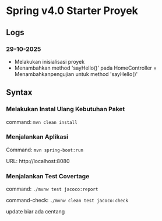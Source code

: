 # Spring v4.0 Starter Proyek

## Logs

### 29-10-2025

- Melakukan inisialisasi proyek
- Menambahkan method 'sayHello()' pada HomeController
= Menambahkanpengujian untuk method 'sayHello()'

## Syntax

### Melakukan Instal Ulang Kebutuhan Paket

command: `mvn clean install`

### Menjalankan Aplikasi

Command: `mvn spring-boot:run`

URL: http://localhost:8080

### Menjalankan Test Covertage

command: `./mvnw test jacoco:report`

command-check: `./mvnw clean test jacoco:check`

update biar ada centang


